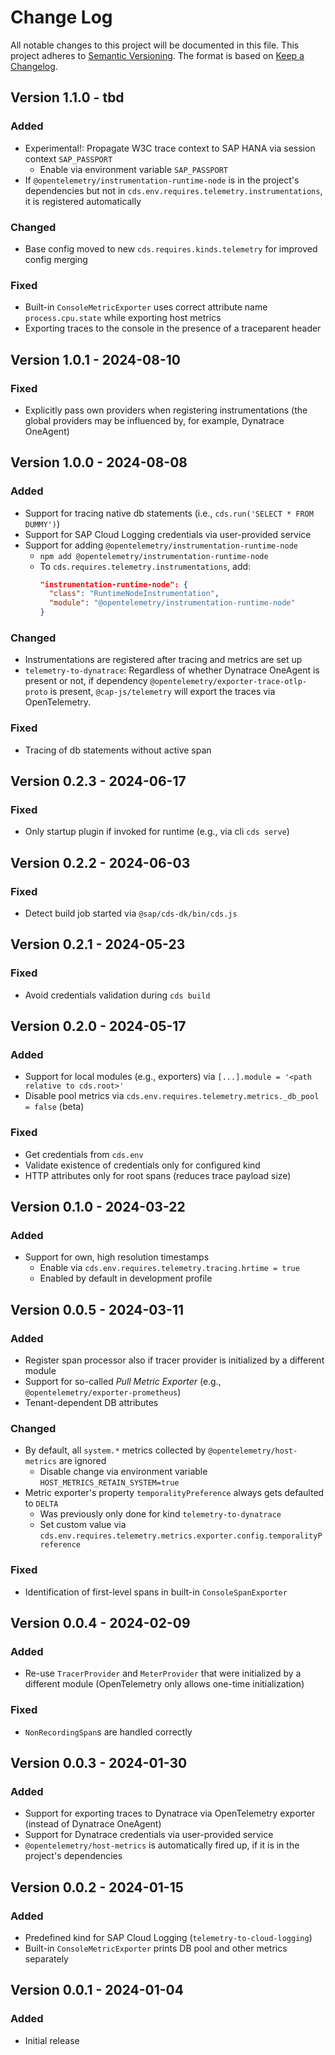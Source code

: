 # Change Log

All notable changes to this project will be documented in this file.
This project adheres to [Semantic Versioning](http://semver.org/).
The format is based on [Keep a Changelog](http://keepachangelog.com/).

## Version 1.1.0 - tbd

### Added

- Experimental!: Propagate W3C trace context to SAP HANA via session context `SAP_PASSPORT`
  - Enable via environment variable `SAP_PASSPORT`
- If `@opentelemetry/instrumentation-runtime-node` is in the project's dependencies but not in `cds.env.requires.telemetry.instrumentations`, it is registered automatically

### Changed

- Base config moved to new `cds.requires.kinds.telemetry` for improved config merging

### Fixed

- Built-in `ConsoleMetricExporter` uses correct attribute name `process.cpu.state` while exporting host metrics
- Exporting traces to the console in the presence of a traceparent header

## Version 1.0.1 - 2024-08-10

### Fixed

- Explicitly pass own providers when registering instrumentations (the global providers may be influenced by, for example, Dynatrace OneAgent)

## Version 1.0.0 - 2024-08-08

### Added

- Support for tracing native db statements (i.e., `cds.run('SELECT * FROM DUMMY')`)
- Support for SAP Cloud Logging credentials via user-provided service
- Support for adding `@opentelemetry/instrumentation-runtime-node`
  - `npm add @opentelemetry/instrumentation-runtime-node`
  -  To `cds.requires.telemetry.instrumentations`, add:
      ```json
      "instrumentation-runtime-node": {
        "class": "RuntimeNodeInstrumentation",
        "module": "@opentelemetry/instrumentation-runtime-node"
      }
      ```

### Changed

- Instrumentations are registered after tracing and metrics are set up
- `telemetry-to-dynatrace`: Regardless of whether Dynatrace OneAgent is present or not, if dependency `@opentelemetry/exporter-trace-otlp-proto` is present, `@cap-js/telemetry` will export the traces via OpenTelemetry.

### Fixed

- Tracing of db statements without active span

## Version 0.2.3 - 2024-06-17

### Fixed

- Only startup plugin if invoked for runtime (e.g., via cli `cds serve`)

## Version 0.2.2 - 2024-06-03

### Fixed

- Detect build job started via `@sap/cds-dk/bin/cds.js`

## Version 0.2.1 - 2024-05-23

### Fixed

- Avoid credentials validation during `cds build`

## Version 0.2.0 - 2024-05-17

### Added

- Support for local modules (e.g., exporters) via `[...].module = '<path relative to cds.root>'`
- Disable pool metrics via `cds.env.requires.telemetry.metrics._db_pool = false` (beta)

### Fixed

- Get credentials from `cds.env`
- Validate existence of credentials only for configured kind
- HTTP attributes only for root spans (reduces trace payload size)

## Version 0.1.0 - 2024-03-22

### Added

- Support for own, high resolution timestamps
  - Enable via `cds.env.requires.telemetry.tracing.hrtime = true`
  - Enabled by default in development profile

## Version 0.0.5 - 2024-03-11

### Added

- Register span processor also if tracer provider is initialized by a different module
- Support for so-called _Pull Metric Exporter_ (e.g., `@opentelemetry/exporter-prometheus`)
- Tenant-dependent DB attributes

### Changed

- By default, all `system.*` metrics collected by `@opentelemetry/host-metrics` are ignored
  - Disable change via environment variable `HOST_METRICS_RETAIN_SYSTEM=true`
- Metric exporter's property `temporalityPreference` always gets defaulted to `DELTA`
  - Was previously only done for kind `telemetry-to-dynatrace`
  - Set custom value via `cds.env.requires.telemetry.metrics.exporter.config.temporalityPreference`

### Fixed

- Identification of first-level spans in built-in `ConsoleSpanExporter`

## Version 0.0.4 - 2024-02-09

### Added

- Re-use `TracerProvider` and `MeterProvider` that were initialized by a different module (OpenTelemetry only allows one-time initialization)

### Fixed

- `NonRecordingSpan`s are handled correctly

## Version 0.0.3 - 2024-01-30

### Added

- Support for exporting traces to Dynatrace via OpenTelemetry exporter (instead of Dynatrace OneAgent)
- Support for Dynatrace credentials via user-provided service
- `@opentelemetry/host-metrics` is automatically fired up, if it is in the project's dependencies

## Version 0.0.2 - 2024-01-15

### Added

- Predefined kind for SAP Cloud Logging (`telemetry-to-cloud-logging`)
- Built-in `ConsoleMetricExporter` prints DB pool and other metrics separately

## Version 0.0.1 - 2024-01-04

### Added

- Initial release
